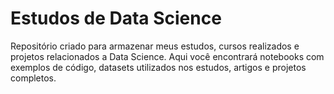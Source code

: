 # Estudos de Data Science

Repositório criado para armazenar meus estudos, cursos realizados e projetos relacionados a Data Science. Aqui você encontrará notebooks com exemplos de código, datasets utilizados nos estudos, artigos e projetos completos.

